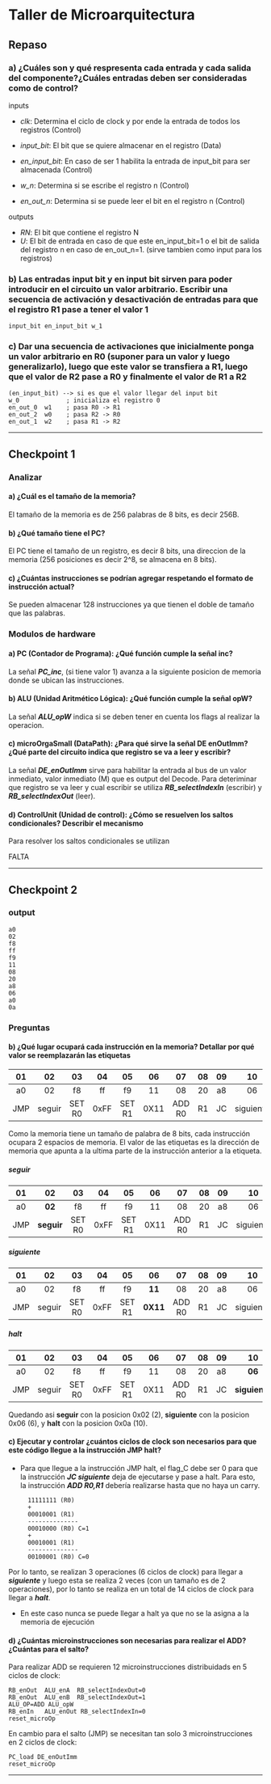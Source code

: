 # Taller de Microarquitectura

## Repaso

### a) ¿Cuáles son y qué respresenta cada entrada y cada salida del componente?¿Cuáles entradas deben ser consideradas como de control?

inputs

- *clk*: Determina el ciclo de clock y por ende la entrada de todos los registros (Control)
- *input_bit*: El bit que se quiere almacenar en el registro (Data)
- *en_input_bit*: En caso de ser 1 habilita la entrada de input_bit para ser almacenada (Control)

- *w_n*: Determina si se escribe el registro n (Control)
- *en_out_n*: Determina si se puede leer el bit en el registro n (Control)

outputs

- *RN*: El bit que contiene el registro N
- *U*: El bit de entrada en caso de que este en_input_bit=1 o el bit de salida del registro n en caso de en_out_n=1. (sirve tambien como input para los registros)

### b) Las entradas input bit y en input bit sirven para poder introducir en el circuito un valor arbitrario. Escribir una secuencia de activación y desactivación de entradas para que el registro R1 pase a tener el valor 1

    input_bit en_input_bit w_1  

### c) Dar una secuencia de activaciones que inicialmente ponga un valor arbitrario en R0 (suponer para un valor y luego generalizarlo), luego que este valor se transfiera a R1, luego que el valor de R2 pase a R0 y finalmente el valor de R1 a R2

    (en_input_bit) --> si es que el valor llegar del input bit
    w_0             ; inicializa el registro 0
    en_out_0  w1    ; pasa R0 -> R1
    en_out_2  w0    ; pasa R2 -> R0
    en_out_1  w2    ; pasa R1 -> R2

-------------------------

## Checkpoint 1

### Analizar

#### a) ¿Cuál es el tamaño de la memoria?

El tamaño de la memoria es de 256 palabras de 8 bits, es decir 256B.

#### b) ¿Qué tamaño tiene el PC?

El PC tiene el tamaño de un registro, es decir 8 bits, una direccion de la memoria (256 posiciones es decir 2^8, se almacena en 8 bits).

#### c) ¿Cuántas instrucciones se podrı́an agregar respetando el formato de instrucción actual?

Se pueden almacenar 128 instrucciones ya que tienen el doble de tamaño que las palabras.

### Modulos de hardware

#### a) PC (Contador de Programa): ¿Qué función cumple la señal inc?

La señal ***PC_inc***, (si tiene valor 1) avanza a la siguiente posicion de memoria donde se ubican las instrucciones.

#### b) ALU (Unidad Aritmético Lógica): ¿Qué función cumple la señal opW?

La señal ***ALU_opW*** indica si se deben tener en cuenta los flags al realizar la operacion.

#### c) microOrgaSmall (DataPath): ¿Para qué sirve la señal DE enOutImm? ¿Qué parte del circuito indica que registro se va a leer y escribir?

La señal ***DE_enOutImm*** sirve para habilitar la entrada al bus de un valor inmediato, valor inmediato (M) que es output del Decode.  Para deteriminar que registro se va leer y cual escribir se utiliza ***RB_selectIndexIn*** (escribir) y ***RB_selectIndexOut*** (leer).

#### d) ControlUnit (Unidad de control): ¿Cómo se resuelven los saltos condicionales? Describir el mecanismo

Para resolver los saltos condicionales se utilizan

FALTA

-------------------------

## Checkpoint 2

### output

    a0 
    02
    f8
    ff
    f9
    11
    08
    20
    a8
    06
    a0
    0a

### Preguntas

#### b) ¿Qué lugar ocupará cada instrucción en la memoria? Detallar por qué valor se reemplazarán las etiquetas

|    01    |    02    |    03    |    04    |    05    |    06    |    07    |    08    |    09    |    10    |    11    |    12    |
|:----------:|:----------:|:----------:|:----------:|:----------:|:----------:|:----------:|:----------:|:----------:|:----------:|:----------:|:----------:|
|    a0    |    02    |    f8    |    ff    |    f9    |    11    |    08    |    20    |    a8    |    06    |    a0    |    0a    |
|   JMP    | seguir   |  SET R0  |   0xFF   |  SET R1  |   0X11   |  ADD R0  |    R1    |    JC    |siguiente |   JMP    |    halt   |

Como la memoria tiene un tamaño de palabra de 8 bits, cada instrucción ocupara 2 espacios de memoria. El valor de las etiquetas es la dirección de memoria que apunta a la ultima parte de la instrucción anterior a la etiqueta.

##### seguir

|    01    |    02    |    03    |    04    |    05    |    06    |    07    |    08    |    09    |    10    |    11    |    12    |
|:----------:|:----------:|:----------:|:----------:|:----------:|:----------:|:----------:|:----------:|:----------:|:----------:|:----------:|:----------:|
|    a0    |    **02**    |    f8    |    ff    |    f9    |    11    |    08    |    20    |    a8    |    06    |    a0    |    0a    |
|   JMP    | **seguir**   |  SET R0  |   0xFF   |  SET R1  |   0X11   |  ADD R0  |    R1    |    JC    |siguiente |   JMP    |    halt   |

##### siguiente

|    01    |    02    |    03    |    04    |    05    |    06    |    07    |    08    |    09    |    10    |    11    |    12    |
|:----------:|:----------:|:----------:|:----------:|:----------:|:----------:|:----------:|:----------:|:----------:|:----------:|:----------:|:----------:|
|    a0    |    02    |    f8    |    ff    |    f9    |    **11**    |    08    |    20    |    a8    |    06    |    a0    |    0a    |
|   JMP    | seguir   |  SET R0  |   0xFF   |  SET R1  |   **0X11**   |  ADD R0  |    R1    |    JC    |siguiente |   JMP    |    halt   |

##### halt

|    01    |    02    |    03    |    04    |    05    |    06    |    07    |    08    |    09    |    10    |    11    |    12    |
|:----------:|:----------:|:----------:|:----------:|:----------:|:----------:|:----------:|:----------:|:----------:|:----------:|:----------:|:----------:|
|    a0    |    02    |    f8    |    ff    |    f9    |    11    |    08    |    20    |    a8    |    **06**    |    a0    |    0a    |
|   JMP    | seguir   |  SET R0  |   0xFF   |  SET R1  |   0X11   |  ADD R0  |    R1    |    JC    | **siguiente** |   JMP    |    halt   |

Quedando asi **seguir** con la posicion 0x02 (2), **siguiente** con la posicion 0x06 (6), y **halt** con la posicion 0x0a (10).

#### c) Ejecutar y controlar ¿cuántos ciclos de clock son necesarios para que este código llegue a la instrucción JMP halt?

- Para que llegue a la instrucción JMP halt, el flag_C debe ser 0 para que la instrucción ***JC siguiente*** deja de ejecutarse y pase a halt. Para esto, la instrucción ***ADD R0,R1*** debería realizarse hasta que no haya un carry.

        11111111 (R0)
        +
        00010001 (R1)
        --------------
        00010000 (R0) C=1
        +
        00010001 (R1)
        --------------
        00100001 (R0) C=0

Por lo tanto, se realizan 3 operaciones (6 ciclos  de clock) para llegar a ***siguiente*** y luego esta se realiza 2 veces (con un tamaño es de 2 operaciones), por lo tanto se realiza en un total de 14 ciclos de clock para llegar a ***halt***.  

- En este caso nunca se puede llegar a halt ya que no se la asigna a la memoria de ejecución

#### d) ¿Cuántas microinstrucciones son necesarias para realizar el ADD? ¿Cuántas para el salto?

Para realizar ADD se requieren 12 microinstrucciones distribuidads en 5 ciclos de clock:

    RB_enOut  ALU_enA  RB_selectIndexOut=0
    RB_enOut  ALU_enB  RB_selectIndexOut=1
    ALU_OP=ADD ALU_opW
    RB_enIn   ALU_enOut RB_selectIndexIn=0
    reset_microOp

En cambio para el salto (JMP) se necesitan tan solo 3 microinstrucciones en 2 ciclos de clock:

    PC_load DE_enOutImm
    reset_microOp

-------------------------
